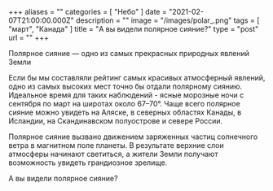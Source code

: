 +++
aliases = ""
categories = [ "Небо" ]
date = "2021-02-07T21:00:00.000Z"
description = ""
image = "/images/polar_.png"
tags = [ "март", "Канада" ]
title = "А вы видели полярное сияние?"
type = "post"
url = ""
+++


Полярное сияние — одно из самых прекрасных природных явлений Земли  
  
Если бы мы составляли рейтинг самых красивых атмосферный явлений, одно из самых высоких мест точно бы отдали полярному сиянию. Идеальное время для таких наблюдений - ясные морозные ночи с сентября по март на широтах около 67–70°. Чаще всего полярное сияние можно увидеть на Аляске, в северных областях Канады, в Исландии, на Скандинавском полуострове и севере России.   
  
Полярное сияние вызвано движением заряженных частиц солнечного ветра в магнитном поле планеты. В результате верхние слои атмосферы начинают светиться, а жители Земли получают возможность увидеть грандиозное зрелище.  
  
А вы видели полярное сияние? 
